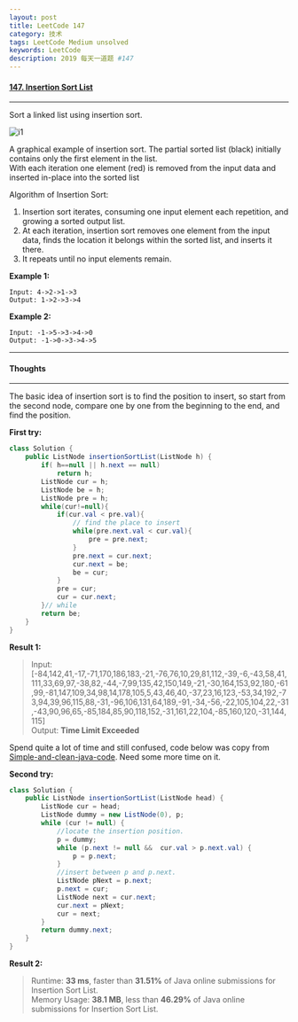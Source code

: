 ```yaml
---
layout: post
title: LeetCode 147
category: 技术
tags: LeetCode Medium unsolved
keywords: LeetCode
description: 2019 每天一道题 #147
---
```


#### [147. Insertion Sort List](https://leetcode.com/problems/insertion-sort-list/)
---
Sort a linked list using insertion sort.

![i1](https://upload.wikimedia.org/wikipedia/commons/0/0f/Insertion-sort-example-300px.gif)

A graphical example of insertion sort. The partial sorted list (black) initially contains only the first element in the list.  
With each iteration one element (red) is removed from the input data and inserted in-place into the sorted list
 
Algorithm of Insertion Sort:

1. Insertion sort iterates, consuming one input element each repetition, and growing a sorted output list.
1. At each iteration, insertion sort removes one element from the input data, finds the location it belongs within the sorted list, and inserts it there.
1. It repeats until no input elements remain.

**Example 1:**
```
Input: 4->2->1->3
Output: 1->2->3->4
```
**Example 2:**
```
Input: -1->5->3->4->0
Output: -1->0->3->4->5
```
---
#### Thoughts
---
The basic idea of insertion sort is to find the position to insert, so start from the second node, compare one by one from the beginning to the end, and find the position.

**First try:**
```Java
class Solution {
    public ListNode insertionSortList(ListNode h) {
        if( h==null || h.next == null)
            return h;
        ListNode cur = h;
        ListNode be = h;
        ListNode pre = h;
        while(cur!=null){
            if(cur.val < pre.val){
                // find the place to insert
                while(pre.next.val < cur.val){
                    pre = pre.next;
                }
                pre.next = cur.next;
                cur.next = be;
                be = cur;
            }
            pre = cur;
            cur = cur.next;
        }// while
        return be;
    }
}
```

**Result 1:**
> Input: 
[-84,142,41,-17,-71,170,186,183,-21,-76,76,10,29,81,112,-39,-6,-43,58,41,111,33,69,97,-38,82,-44,-7,99,135,42,150,149,-21,-30,164,153,92,180,-61,99,-81,147,109,34,98,14,178,105,5,43,46,40,-37,23,16,123,-53,34,192,-73,94,39,96,115,88,-31,-96,106,131,64,189,-91,-34,-56,-22,105,104,22,-31,-43,90,96,65,-85,184,85,90,118,152,-31,161,22,104,-85,160,120,-31,144,115]  
> Output: **Time Limit Exceeded**

Spend quite a lot of time and still confused, code below was copy from [Simple-and-clean-java-code](https://leetcode.com/problems/insertion-sort-list/discuss/46572/).
Need some more time on it.

**Second try:**
```Java
class Solution {
    public ListNode insertionSortList(ListNode head) {
        ListNode cur = head;
        ListNode dummy = new ListNode(0), p;
        while (cur != null) {
            //locate the insertion position.
            p = dummy;
            while (p.next != null &&  cur.val > p.next.val) {
                p = p.next;
            }
            //insert between p and p.next.
            ListNode pNext = p.next;
            p.next = cur;
            ListNode next = cur.next;
            cur.next = pNext;
            cur = next;
        }
        return dummy.next;
    }
}
```
**Result 2:**
> Runtime: **33 ms**, faster than **31.51%** of Java online submissions for Insertion Sort List.  
> Memory Usage: **38.1 MB**, less than **46.29%** of Java online submissions for Insertion Sort List.
